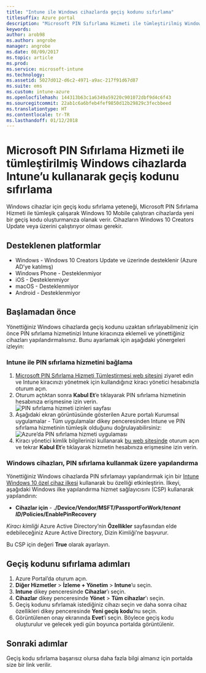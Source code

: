 ```yaml
---
title: "Intune ile Windows cihazlarda geçiş kodunu sıfırlama"
titlesuffix: Azure portal
description: "Microsoft PIN Sıfırlama Hizmeti ile tümleştirilmiş Windows cihazlarda Intune’u kullanarak geçiş kodunu nasıl sıfırlayacağınızı öğrenin."
keywords: 
author: arob98
ms.author: angrobe
manager: angrobe
ms.date: 08/09/2017
ms.topic: article
ms.prod: 
ms.service: microsoft-intune
ms.technology: 
ms.assetid: 5027d012-d6c2-4971-a9ac-217f91d67d87
ms.suite: ems
ms.custom: intune-azure
ms.openlocfilehash: 144313b63c1a6349a59220c901072dbf9d4c6f43
ms.sourcegitcommit: 22ab1c6a6bfeb4fef9850d12b29829c3fecbbeed
ms.translationtype: HT
ms.contentlocale: tr-TR
ms.lasthandoff: 01/12/2018
---
```

# <a name="reset-the-passcode-on-windows-devices-integrated-with-the-microsoft-pin-reset-service-using-intune"></a>Microsoft PIN Sıfırlama Hizmeti ile tümleştirilmiş Windows cihazlarda Intune’u kullanarak geçiş kodunu sıfırlama

Windows cihazlar için geçiş kodu sıfırlama yeteneği, Microsoft PIN Sıfırlama Hizmeti ile tümleşik çalışarak Windows 10 Mobile çalıştıran cihazlarda yeni bir geçiş kodu oluşturmanıza olanak verir. Cihazların Windows 10 Creators Update veya üzerini çalıştırıyor olması gerekir.

## <a name="supported-platforms"></a>Desteklenen platformlar

- Windows - Windows 10 Creators Update ve üzerinde desteklenir (Azure AD’ye katılmış)
- Windows Phone - Desteklenmiyor
- iOS - Desteklenmiyor
- macOS - Desteklenmiyor
- Android - Desteklenmiyor


## <a name="before-you-start"></a>Başlamadan önce

Yönettiğiniz Windows cihazlarda geçiş kodunu uzaktan sıfırlayabilmeniz için önce PIN sıfırlama hizmetinizi Intune kiracınıza eklemeli ve yönettiğiniz cihazları yapılandırmalısınız. Bunu ayarlamak için aşağıdaki yönergeleri izleyin:

### <a name="connect-intune-with-the-pin-reset-service"></a>Intune ile PIN sıfırlama hizmetini bağlama

1. [Microsoft PIN Sıfırlama Hizmeti Tümleştirmesi web sitesini](https://login.windows.net/common/oauth2/authorize?response_type=code&client_id=b8456c59-1230-44c7-a4a2-99b085333e84&resource=https%3A%2F%2Fgraph.windows.net&redirect_uri=https%3A%2F%2Fcred.microsoft.com&state=e9191523-6c2f-4f1d-a4f9-c36f26f89df0&prompt=admin_consent) ziyaret edin ve Intune kiracınızı yönetmek için kullandığınız kiracı yönetici hesabınızla oturum açın.
2. Oturum açtıktan sonra **Kabul Et**’e tıklayarak PIN sıfırlama hizmetinin hesabınıza erişmesine izin verin.<br>
![PIN sıfırlama hizmeti izinleri sayfası](./media/pin-reset-service-application.png)
3. Aşağıdaki ekran görüntüsünde gösterilen Azure portalı Kurumsal uygulamalar - Tüm uygulamalar dikey penceresinden Intune ve PIN sıfırlama hizmetinin tümleşik olduğunu doğrulayabilirsiniz:<br>
![Azure’da PIN sıfırlama hizmeti uygulaması](./media/pin-reset-service-home-screen.png)
4. Kiracı yönetici kimlik bilgilerinizi kullanarak [bu web sitesinde](https://login.windows.net/common/oauth2/authorize?response_type=code&client_id=9115dd05-fad5-4f9c-acc7-305d08b1b04e&resource=https%3A%2F%2Fcred.microsoft.com%2F&redirect_uri=ms-appx-web%3A%2F%2FMicrosoft.AAD.BrokerPlugin%2F9115dd05-fad5-4f9c-acc7-305d08b1b04e&state=6765f8c5-f4a7-4029-b667-46a6776ad611&prompt=admin_consent) oturum açın ve tekrar **Kabul Et**’e tıklayarak hizmetin hesabınıza erişmesine izin verin.

### <a name="configure-windows-devices-to-use-pin-reset"></a>Windows cihazları, PIN sıfırlama kullanmak üzere yapılandırma

Yönettiğiniz Windows cihazlarda PIN sıfırlamayı yapılandırmak için bir [Intune Windows 10 özel cihaz ilkesi](custom-settings-windows-10.md) kullanarak bu özelliği etkinleştirin. İlkeyi, aşağıdaki Windows ilke yapılandırma hizmet sağlayıcısını (CSP) kullanarak yapılandırın:


- **Cihazlar için** - **./Device/Vendor/MSFT/PassportForWork/*tenant ID*/Policies/EnablePinRecovery**

*Kiracı kimliği* Azure Active Directory’nin **Özellikler** sayfasından elde edebileceğiniz Azure Active Directory, Dizin Kimliği’ne başvurur.

Bu CSP için değeri **True** olarak ayarlayın.

## <a name="steps-to-reset-the-passcode"></a>Geçiş kodunu sıfırlama adımları

1. Azure Portal’da oturum açın.
2. **Diğer Hizmetler** > **İzleme + Yönetim** > **Intune**’u seçin.
3. **Intune** dikey penceresinde **Cihazlar**’ı seçin.
4. **Cihazlar** dikey penceresinde **Yönet** > **Tüm cihazlar**'ı seçin.
5. Geçiş kodunu sıfırlamak istediğiniz cihazı seçin ve daha sonra cihaz özellikleri dikey penceresinde **Yeni geçiş kodu**’nu seçin.
6. Görüntülenen onay ekranında **Evet**’i seçin. Böylece geçiş kodu oluşturulur ve gelecek yedi gün boyunca portalda görüntülenir.

## <a name="next-steps"></a>Sonraki adımlar

Geçiş kodu sıfırlama başarısız olursa daha fazla bilgi almanız için portalda size bir link verilir.


